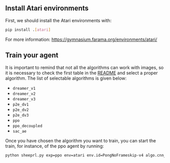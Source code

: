 ## Install Atari environments
First, we should install the Atari environments with:

```bash
pip install .[atari]
```

For more information: https://gymnasium.farama.org/environments/atari/ 

## Train your agent

It is important to remind that not all the algorithms can work with images, so it is necessary to check the first table in the [README](../README.md) and select a proper algorithm.
The list of selectable algorithms is given below:
* `dreamer_v1`
* `dreamer_v2`
* `dreamer_v3`
* `p2e_dv1`
* `p2e_dv2`
* `p2e_dv3`
* `ppo`
* `ppo_decoupled`
* `sac_ae`

Once you have chosen the algorithm you want to train, you can start the train, for instance, of the ppo agent by running:

```bash
python sheeprl.py exp=ppo env=atari env.id=PongNoFrameskip-v4 algo.cnn_keys.encoder=[rgb] fabric.accelerator=cpu fabric.strategy=ddp fabric.devices=2
```